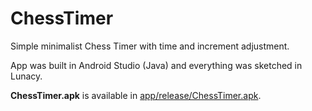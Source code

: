# ChessTimer

Simple minimalist Chess Timer with time and increment adjustment.

App was built in Android Studio (Java) and everything was sketched in Lunacy.

**ChessTimer.apk** is available in [app/release/ChessTimer.apk](https://github.com/lhlavati/ChessTimer/blob/master/app/release/ChessTimer.apk).
